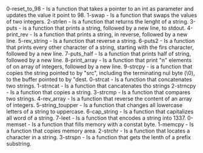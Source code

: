0-reset_to_98 - Is a function that takes a pointer to an int as parameter and updates the value it point to 98.
1-swap - Is a function that swaps the  values of two integers.
2-strlen - Is a function that returns the lenght of a string.
3-puts - is a function that prints a string, followed by a new line, to stdout.
4-print_rev - Is a function that prints a string, in reverse, followed by a new line.
5-rev_string - Is a function that reverse a string.
6-puts2 - Is a function that prints every other character of a string, starting with the firs character, followed by a new line.
7-puts_half - Is a function that prints half of string, followed by a new line.
8-print_array - Is a function that print "n" elements of on array of integers, followed by a new line.
9-strcpy - is a function that copies the string pointed to by "src", including the terminating nul byte (\0), to the buffer pointed to by "dest.
0-strcat - Is a function that concatenates two strings.
1-strncat - Is a function that cancatenates tho strings
2-strncpy - Is a function that copies a string.
3-strcmp - Is a function that compares two strings.
4-rev_array - Is a function that reverse the content of an array of integers.
5-string_toupper - Is a function that changes all lowercase letters of a string to uppercase.
6-cap_string - Is a function that capitalizes all word of a string.
7-leet - Is a function that encodes a string into 1337.
0-memset - Is a function that fills memory with a constat byte.
1-memcpy - Is a function that copies memory area.
2-strchr - Is a function that locates a character in a string.
3-strspn - Is a function that gets the lenth of a prefix substring.
